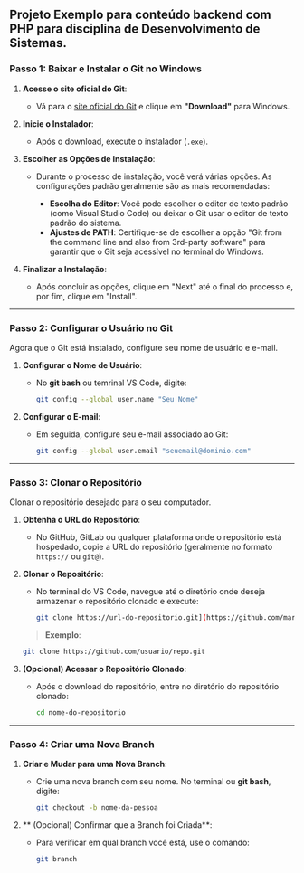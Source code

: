 ## Projeto Exemplo para conteúdo backend com PHP para disciplina de Desenvolvimento de Sistemas.

### **Passo 1: Baixar e Instalar o Git no Windows**

1. **Acesse o site oficial do Git**:

   * Vá para o [site oficial do Git](https://git-scm.com/) e clique em **"Download"** para Windows.

2. **Inicie o Instalador**:

   * Após o download, execute o instalador (`.exe`).

3. **Escolher as Opções de Instalação**:

   * Durante o processo de instalação, você verá várias opções. As configurações padrão geralmente são as mais recomendadas:

     * **Escolha do Editor**: Você pode escolher o editor de texto padrão (como Visual Studio Code) ou deixar o Git usar o editor de texto padrão do sistema.
     * **Ajustes de PATH**: Certifique-se de escolher a opção "Git from the command line and also from 3rd-party software" para garantir que o Git seja acessível no terminal do Windows.

4. **Finalizar a Instalação**:

   * Após concluir as opções, clique em "Next" até o final do processo e, por fim, clique em "Install".
---

### **Passo 2: Configurar o Usuário no Git**

Agora que o Git está instalado, configure seu nome de usuário e e-mail.

1. **Configurar o Nome de Usuário**:

   * No **git bash** ou temrinal VS Code, digite:

     ```bash
     git config --global user.name "Seu Nome"
     ```

2. **Configurar o E-mail**:

   * Em seguida, configure seu e-mail associado ao Git:

     ```bash
     git config --global user.email "seuemail@dominio.com"
     ```
---

### **Passo 3: Clonar o Repositório**

Clonar o repositório desejado para o seu computador.

1. **Obtenha o URL do Repositório**:

   * No GitHub, GitLab ou qualquer plataforma onde o repositório está hospedado, copie a URL do repositório (geralmente no formato `https://` ou `git@`).

2. **Clonar o Repositório**:

   * No terminal do VS Code, navegue até o diretório onde deseja armazenar o repositório clonado e execute:

     ```bash
     git clone https://url-do-repositorio.git](https://github.com/marisangila-senai/backend_wip.git
     ```

   > **Exemplo**:

   ```bash
   git clone https://github.com/usuario/repo.git
   ```

3. **(Opcional) Acessar o Repositório Clonado**:

   * Após o download do repositório, entre no diretório do repositório clonado:

     ```bash
     cd nome-do-repositorio
     ```
     
---

### **Passo 4: Criar uma Nova Branch**

1. **Criar e Mudar para uma Nova Branch**:

   * Crie uma nova branch com seu nome. No terminal ou **git bash**, digite:

     ```bash
     git checkout -b nome-da-pessoa
     ```

2. ** (Opcional) Confirmar que a Branch foi Criada**:

   * Para verificar em qual branch você está, use o comando:

     ```bash
     git branch
     ```
